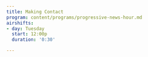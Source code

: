 ```yaml
---
title: Making Contact
program: content/programs/progressive-news-hour.md
airshifts:
- day: Tuesday
  start: 12:00p
  duration: '0:30'

---
```

